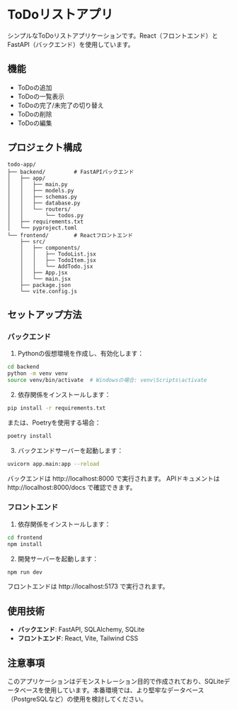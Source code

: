 # ToDoリストアプリ

シンプルなToDoリストアプリケーションです。React（フロントエンド）とFastAPI（バックエンド）を使用しています。

## 機能

- ToDoの追加
- ToDoの一覧表示
- ToDoの完了/未完了の切り替え
- ToDoの削除
- ToDoの編集

## プロジェクト構成

```
todo-app/
├── backend/         # FastAPIバックエンド
│   ├── app/
│   │   ├── main.py
│   │   ├── models.py
│   │   ├── schemas.py
│   │   ├── database.py
│   │   └── routers/
│   │       └── todos.py
│   ├── requirements.txt
│   └── pyproject.toml
└── frontend/        # Reactフロントエンド
    ├── src/
    │   ├── components/
    │   │   ├── TodoList.jsx
    │   │   ├── TodoItem.jsx
    │   │   └── AddTodo.jsx
    │   ├── App.jsx
    │   └── main.jsx
    ├── package.json
    └── vite.config.js
```

## セットアップ方法

### バックエンド

1. Pythonの仮想環境を作成し、有効化します：

```bash
cd backend
python -m venv venv
source venv/bin/activate  # Windowsの場合: venv\Scripts\activate
```

2. 依存関係をインストールします：

```bash
pip install -r requirements.txt
```

または、Poetryを使用する場合：

```bash
poetry install
```

3. バックエンドサーバーを起動します：

```bash
uvicorn app.main:app --reload
```

バックエンドは http://localhost:8000 で実行されます。
APIドキュメントは http://localhost:8000/docs で確認できます。

### フロントエンド

1. 依存関係をインストールします：

```bash
cd frontend
npm install
```

2. 開発サーバーを起動します：

```bash
npm run dev
```

フロントエンドは http://localhost:5173 で実行されます。

## 使用技術

- **バックエンド**: FastAPI, SQLAlchemy, SQLite
- **フロントエンド**: React, Vite, Tailwind CSS

## 注意事項

このアプリケーションはデモンストレーション目的で作成されており、SQLiteデータベースを使用しています。本番環境では、より堅牢なデータベース（PostgreSQLなど）の使用を検討してください。
